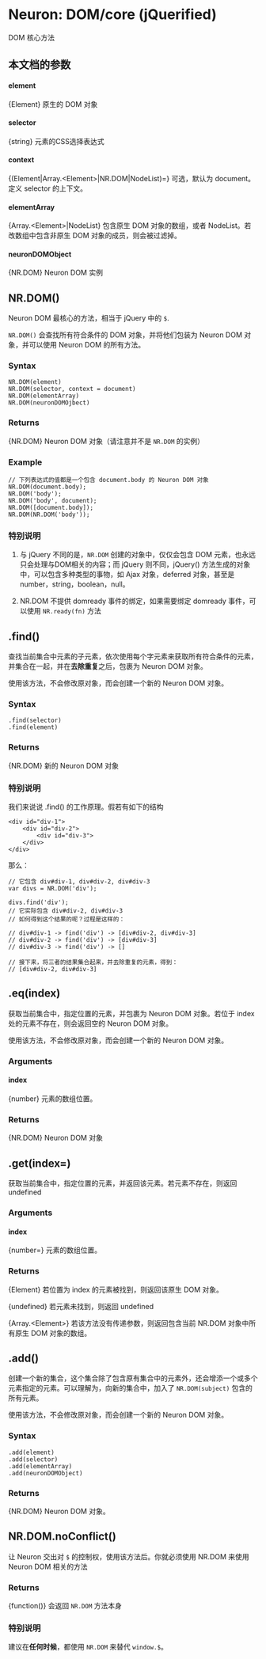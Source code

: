 Neuron: DOM/core (jQuerified)
====
DOM 核心方法

本文档的参数
----

#### element
{Element} 原生的 DOM 对象

#### selector
{string} 元素的CSS选择表达式

#### context
{(Element|Array.\<Element\>|NR.DOM|NodeList)=} 可选，默认为 document。定义 selector 的上下文。

#### elementArray
{Array.\<Element\>|NodeList} 包含原生 DOM 对象的数组，或者 NodeList。若改数组中包含非原生 DOM 对象的成员，则会被过滤掉。

#### neuronDOMObject
{NR.DOM} Neuron DOM 实例


NR.DOM()
----

Neuron DOM 最核心的方法，相当于 jQuery 中的 `$`.

`NR.DOM()` 会查找所有符合条件的 DOM 对象，并将他们包装为 Neuron DOM 对象，并可以使用 Neuron DOM 的所有方法。


### Syntax
	
	NR.DOM(element)
	NR.DOM(selector, context = document)
	NR.DOM(elementArray)
	NR.DOM(neuronDOMOjbect)


### Returns
{NR.DOM} Neuron DOM 对象（请注意并不是 `NR.DOM` 的实例）

### Example

	// 下列表达式的值都是一个包含 document.body 的 Neuron DOM 对象
	NR.DOM(document.body);
	NR.DOM('body');
	NR.DOM('body', document);
	NR.DOM([document.body]);
	NR.DOM(NR.DOM('body'));
	
### 特别说明
1. 与 jQuery 不同的是，`NR.DOM` 创建的对象中，仅仅会包含 DOM 元素，也永远只会处理与DOM相关的内容；而 jQuery 则不同，jQuery() 方法生成的对象中，可以包含多种类型的事物，如 Ajax 对象，deferred 对象，甚至是 number，string，boolean，null。

2. NR.DOM 不提供 domready 事件的绑定，如果需要绑定 domready 事件，可以使用 `NR.ready(fn)` 方法


.find()
----

查找当前集合中元素的子元素，依次使用每个字元素来获取所有符合条件的元素，并集合在一起，并在**去除重复**之后，包裹为 Neuron DOM 对象。

使用该方法，不会修改原对象，而会创建一个新的 Neuron DOM 对象。

### Syntax
	.find(selector)
	.find(element)

### Returns
{NR.DOM} 新的 Neuron DOM 对象

### 特别说明
我们来说说 .find() 的工作原理。假若有如下的结构

	<div id="div-1">
		<div id="div-2">
			<div id="div-3">
		</div>
	</div>
	
那么：

	// 它包含 div#div-1, div#div-2, div#div-3
	var divs = NR.DOM('div'); 
	
	divs.find('div');
	// 它实际包含 div#div-2, div#div-3
	// 如何得到这个结果的呢？过程是这样的：
	
	// div#div-1 -> find('div') -> [div#div-2, div#div-3]
	// div#div-2 -> find('div') -> [div#div-3]
	// div#div-3 -> find('div') -> []
	
	// 接下来，将三者的结果集合起来，并去除重复的元素，得到：
	// [div#div-2, div#div-3]
	

.eq(index)
----

获取当前集合中，指定位置的元素，并包裹为 Neuron DOM 对象。若位于 index 处的元素不存在，则会返回空的 Neuron DOM 对象。

使用该方法，不会修改原对象，而会创建一个新的 Neuron DOM 对象。

### Arguments
#### index
{number} 元素的数组位置。

### Returns
{NR.DOM} Neuron DOM 对象

.get(index=)
----

获取当前集合中，指定位置的元素，并返回该元素。若元素不存在，则返回 undefined

### Arguments
#### index
{number=} 元素的数组位置。

### Returns
{Element} 若位置为 index 的元素被找到，则返回该原生 DOM 对象。

{undefined} 若元素未找到，则返回 undefined

{Array.\<Element\>} 若该方法没有传递参数，则返回包含当前 NR.DOM 对象中所有原生 DOM 对象的数组。


.add()
----

创建一个新的集合，这个集合除了包含原有集合中的元素外，还会增添一个或多个元素指定的元素。可以理解为，向新的集合中，加入了 `NR.DOM(subject)` 包含的所有元素。

使用该方法，不会修改原对象，而会创建一个新的 Neuron DOM 对象。

### Syntax

	.add(element)
	.add(selector)
	.add(elementArray)
	.add(neuronDOMObject)

### Returns
{NR.DOM} Neuron DOM 对象。

NR.DOM.noConflict()
----

让 Neuron 交出对 `$` 的控制权，使用该方法后。你就必须使用 NR.DOM 来使用 Neuron DOM 相关的方法

### Returns
{function()} 会返回 `NR.DOM` 方法本身

### 特别说明
建议在**任何时候**，都使用 `NR.DOM` 来替代 `window.$`。